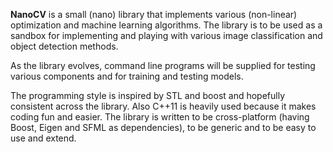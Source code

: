 **NanoCV** is a small (nano) library that implements various (non-linear) optimization and machine learning algorithms. The library is to be used as a sandbox for 
implementing and playing with various image classification and object detection methods.

As the library evolves, command line programs will be supplied for testing various components and for training and testing models.

The programming style is inspired by STL and boost and hopefully consistent across the library. Also C++11 is heavily used because it makes coding fun and 
easier. The library is written to be cross-platform (having Boost, Eigen and SFML as dependencies), to be generic and to be easy to use and 
extend.


